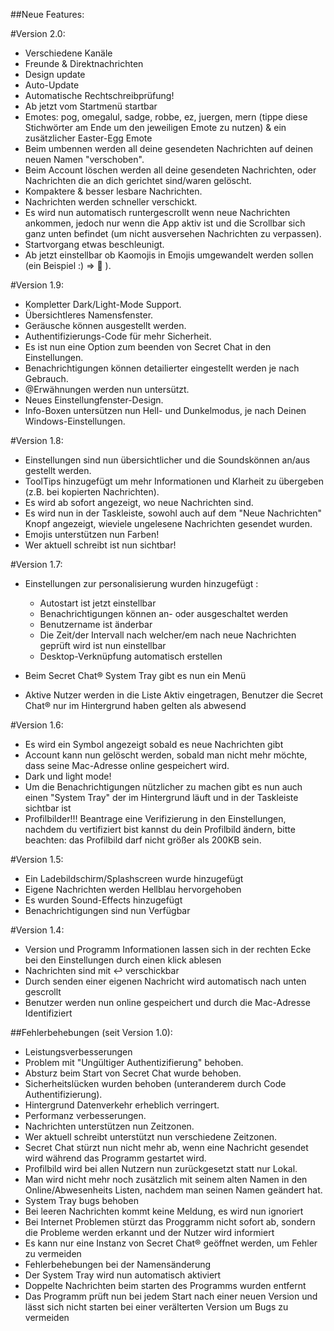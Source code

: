 
##Neue Features:

  #Version 2.0:
  - Verschiedene Kanäle
  - Freunde & Direktnachrichten
  - Design update
  - Auto-Update
  - Automatische Rechtschreibprüfung!
  - Ab jetzt vom Startmenü startbar
  - Emotes: pog, omegalul, sadge, robbe, ez, juergen, mern (tippe diese Stichwörter am Ende um den jeweiligen Emote zu nutzen) & ein zusätzlicher Easter-Egg Emote 
  - Beim umbennen werden all deine gesendeten Nachrichten auf deinen neuen Namen "verschoben".
  - Beim Account löschen werden all deine gesendeten Nachrichten, oder Nachrichten die an dich gerichtet sind/waren gelöscht.
  - Kompaktere & besser lesbare Nachrichten.
  - Nachrichten werden schneller verschickt.
  - Es wird nun automatisch runtergescrollt wenn neue Nachrichten ankommen, jedoch nur wenn die App aktiv ist und die Scrollbar sich ganz
    unten befindet (um nicht ausversehen Nachrichten zu verpassen). 
  - Startvorgang etwas beschleunigt.
  - Ab jetzt einstellbar ob Kaomojis in Emojis umgewandelt werden sollen (ein Beispiel :)  => 🙂 ).
 

  #Version 1.9:
  - Kompletter Dark/Light-Mode Support.
  - Übersichtleres Namensfenster.
  - Geräusche können ausgestellt werden.
  - Authentifizierungs-Code für mehr Sicherheit.
  - Es ist nun eine Option zum beenden von Secret Chat in den Einstellungen.
  - Benachrichtigungen können detailierter eingestellt werden je nach Gebrauch.
  - @Erwähnungen werden nun untersützt.
  - Neues Einstellungfenster-Design.
  - Info-Boxen untersützen nun Hell- und Dunkelmodus, je nach Deinen Windows-Einstellungen.
    
    
  #Version 1.8: 
   - Einstellungen sind nun übersichtlicher und die Soundskönnen an/aus gestellt werden.
   - ToolTips hinzugefügt um mehr Informationen und Klarheit zu übergeben (z.B. bei kopierten Nachrichten).
   - Es wird ab sofort angezeigt, wo neue Nachrichten sind.
   - Es wird nun in der Taskleiste, sowohl auch auf dem "Neue Nachrichten" Knopf angezeigt, wieviele ungelesene Nachrichten gesendet wurden.
   - Emojis unterstützen nun Farben!
   - Wer aktuell schreibt ist nun sichtbar!
   
  #Version 1.7:
   - Einstellungen zur personalisierung wurden hinzugefügt :
       - Autostart ist jetzt einstellbar
       - Benachrichtigungen können an- oder ausgeschaltet werden
       - Benutzername ist änderbar
       - Die Zeit/der Intervall nach welcher/em nach neue Nachrichten geprüft wird ist nun einstellbar
       - Desktop-Verknüpfung automatisch erstellen
       
   - Beim Secret Chat® System Tray gibt es nun ein Menü
   - Aktive Nutzer werden in die Liste Aktiv eingetragen, Benutzer die Secret Chat® nur im Hintergrund haben gelten als abwesend
   
   
  #Version 1.6:
   - Es wird ein Symbol angezeigt sobald es neue Nachrichten gibt
   - Account kann nun gelöscht werden, sobald man nicht mehr möchte, dass seine Mac-Adresse online gespeichert wird.
   - Dark und light mode!
   - Um die Benachrichtigungen nützlicher zu machen gibt es nun auch einen "System Tray" der im Hintergrund läuft und in der Taskleiste sichtbar ist
   - Profilbilder!!! Beantrage eine Verifizierung in den Einstellungen, nachdem du vertifiziert bist kannst du dein Profilbild ändern, bitte beachten: 
     das Profilbild darf nicht größer als 200KB sein.
   
  #Version 1.5:
   - Ein Ladebildschirm/Splashscreen wurde hinzugefügt
   - Eigene Nachrichten werden Hellblau hervorgehoben
   - Es wurden Sound-Effects hinzugefügt
   - Benachrichtigungen sind nun Verfügbar
   
  #Version 1.4:
   - Version und Programm Informationen lassen sich in der rechten Ecke bei den Einstellungen durch einen klick ablesen
   - Nachrichten sind mit ↩ verschickbar
   - Durch senden einer eigenen Nachricht wird automatisch nach unten gescrollt
   - Benutzer werden nun online gespeichert und durch die Mac-Adresse Identifiziert   




##Fehlerbehebungen (seit Version 1.0): 

   - Leistungsverbesserungen
   - Problem mit "Ungültiger Authentizifierung" behoben.
   - Absturz beim Start von Secret Chat wurde behoben.
   - Sicherheitslücken wurden behoben (unteranderem durch Code Authentifizierung).
   - Hintergrund Datenverkehr erheblich verringert.
   - Performanz verbesserungen.
   - Nachrichten unterstützen nun Zeitzonen.
   - Wer aktuell schreibt unterstützt nun verschiedene Zeitzonen.
   - Secret Chat stürzt nun nicht mehr ab, wenn eine Nachricht gesendet wird während das Programm gestartet wird.
   - Profilbild wird bei allen Nutzern nun zurückgesetzt statt nur Lokal.
   - Man wird nicht mehr noch zusätzlich mit seinem alten Namen in den Online/Abwesenheits Listen, nachdem man seinen Namen geändert hat.
   - System Tray bugs behoben
   - Bei leeren Nachrichten kommt keine Meldung, es wird nun ignoriert
   - Bei Internet Problemen stürzt das Proggramm nicht sofort ab, sondern die Probleme werden erkannt und der Nutzer wird informiert
   - Es kann nur eine Instanz von Secret Chat® geöffnet werden, um Fehler zu vermeiden
   - Fehlerbehebungen bei der Namensänderung
   - Der System Tray wird nun automatisch aktiviert
   - Doppelte Nachrichten beim starten des Programms wurden entfernt
   - Das Programm prüft nun bei jedem Start nach einer neuen Version und lässt sich nicht starten bei einer verälterten Version um Bugs zu vermeiden

